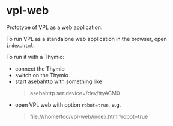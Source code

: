 # vpl-web

Prototype of VPL as a web application.

To run VPL as a standalone web application in the browser, open `index.html`.

To run it with a Thymio:

* connect the Thymio
* switch on the Thymio
* start asebahttp with something like
    > asebahttp ser:device=/dev/ttyACM0
* open VPL web with option `robot=true`, e.g.
    > file:///home/foo/vpl-web/index.html?robot=true


